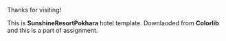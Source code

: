 Thanks for visiting!

This is **SunshineResortPokhara** hotel template. 
Downlaoded from **Colorlib** and this is a part of assignment.

